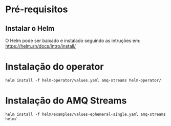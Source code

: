 # Pré-requisitos

## Instalar o Helm

O Helm pode ser baixado e instalado seguindo as intruções em: https://helm.sh/docs/intro/install/

# Instalação do operator

```
helm install -f helm-operator/values.yaml amq-streams helm-operator/
```

# Instalação do AMQ Streams

```
helm install -f helm/examples/values-ephemeral-single.yaml amq-streams helm/
```